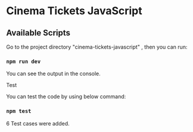 # Cinema Tickets JavaScript 


## Available Scripts

Go to the project directory "cinema-tickets-javascript" , then you can run:

### `npm run dev`

You can see the output in the console.

Test

You can test the code by using below command: 

### `npm test`

6 Test cases were added. 

